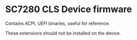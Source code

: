 # SC7280 CLS Device firmware

Contains ACPI, UEFI binaries, useful for reference.

These extensions should not be installed on the device.